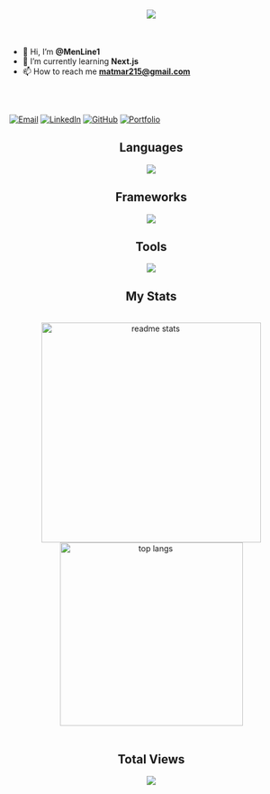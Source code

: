 <h1 align="center">
    <img src="https://readme-typing-svg.herokuapp.com/?font=Righteous&size=35&center=true&vCenter=true&width=500&height=70&duration=3000&lines=Hello+There!;+I'm+Mateusz+Martyna;"/>
</h1>

<br/>

- 👋 Hi, I’m **@MenLine1**
- 🌱 I’m currently learning **Next.js**
- 📫 How to reach me **matmar215@gmail.com**
  
<br/>
<br/>

[![Email](https://img.shields.io/badge/-email-gray?style=for-the-badge&logo=gmail&labelColor=white)](mailto:matmar215@gmail.com)
[![LinkedIn](https://img.shields.io/badge/-linkedin-blue?style=for-the-badge&logo=linkedin&labelColor=blue)](https://www.linkedin.com/in/mateusz-m-53a753301/)
[![GitHub](https://img.shields.io/badge/-github-purple?style=for-the-badge&logo=github&labelColor=purple)](https://github.com/MenLine1)
[![Portfolio](https://img.shields.io/badge/Portfolio-FF5722?style=for-the-badge&logo=todoist&logoColor=white)](https://portfolio-glp5ap645-menlines-projects.vercel.app/)

<div align="center">
  <h2>Languages</h2>
  <img src="https://skillicons.dev/icons?i=html,css,javascript,typescript,python,cpp,php" />
  
  <h2>Frameworks</h2>
  <img src="https://skillicons.dev/icons?i=react,tailwind,spring,laravel,express,nextjs" />
  
  <h2>Tools</h2>
  <img src="https://skillicons.dev/icons?i=docker,postman,mongodb,mysql,github,npm,idea,webstorm,phpstorm,visualstudio,nodejs" />
</div>

<h2 align="center">My Stats</h2>
<br>
<div align="center">
  <img width=390 src="https://github-readme-stats-salesp07.vercel.app/api?username=MenLine1&count_private=true&show_icons=true&theme=github_dark&rank_icon=github&border_radius=10" alt="readme stats" />
  <br/>
  <img width=325 align="center" src="https://github-readme-stats-salesp07.vercel.app/api/top-langs/?username=MenLine1&hide=HTML&langs_count=8&layout=compact&theme=github_dark&border_radius=10&size_weight=0.5&count_weight=0.5&exclude_repo=github-readme-stats" alt="top langs" />
  <br/><br/>
</div>

<h2 align="center">Total Views</h2>
<div align="center">
  <img src="https://profile-counter.glitch.me/MenLine1/count.svg" />
  <br/><br/>
</div>
